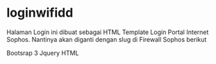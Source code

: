 ﻿# loginwifidd
Halaman Login ini dibuat sebagai HTML Template Login Portal Internet Sophos. Nantinya akan diganti dengan slug di Firewall Sophos berikut

<div id="__loginbox"></div>
</div>
</center>
<div id="request-url" style="display:none;">{url}</div>
<script>
var redirect_url = document.getElementById("request-url").innerHTML;
</script>


Bootsrap 3
Jquery
HTML

